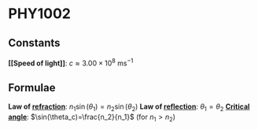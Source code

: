 # PHY1002
## Constants
**[[Speed of light]]**: $c\approx3.00\times10^8$ ms$^{-1}$
## Formulae
**Law of [refraction](refraction)**: $n_1\sin(\theta_1) = n_2\sin(\theta_2)$
**Law of [reflection](reflection)**: $\theta_1=\theta_2$
**[Critical angle](Critical%20Angle)**: $\sin(\theta_c)=\frac{n_2}{n_1}$ (for $n_1 > n_2$)